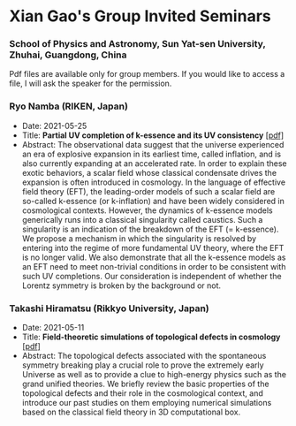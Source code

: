 # Xian Gao's Group Invited Seminars 

### School of Physics and Astronomy, Sun Yat-sen University, Zhuhai, Guangdong, China

Pdf files are available only for group members. If you would like to access a file, I will ask the speaker for the permission.

### Ryo Namba (RIKEN, Japan) 
  - Date: 2021-05-25 
  - Title: **Partial UV completion of k-essence and its UV consistency** [[pdf]](https://drive.google.com/drive/folders/1b-CG3Lw4wlg-c3g_juiOKCJILupN-3lR?usp=sharing)
  - Abstract:  The observational data suggest that the universe experienced an era of explosive expansion in its earliest time, called inflation, and is also currently expanding at an accelerated rate. In order to explain these exotic behaviors, a scalar field whose classical condensate drives the expansion is often introduced in cosmology. In the language of effective field theory (EFT), the leading-order models of such a scalar field are so-called k-essence (or k-inflation) and have been widely considered in cosmological contexts. However, the dynamics of k-essence models generically runs into a classical singularity called caustics. Such a singularity is an indication of the breakdown of the EFT (= k-essence). We propose a mechanism in which the singularity is resolved by entering into the regime of more fundamental UV theory, where the EFT is no longer valid. We also demonstrate that all the k-essence models as an EFT need to meet non-trivial conditions in order to be consistent with such UV completions. Our consideration is independent of whether the Lorentz symmetry is broken by the background or not.  

### Takashi Hiramatsu (Rikkyo University, Japan)
  - Date: 2021-05-11 
  - Title: **Field-theoretic simulations of topological defects in cosmology** [[pdf]](https://drive.google.com/drive/folders/1b-CG3Lw4wlg-c3g_juiOKCJILupN-3lR?usp=sharing)
  - Abstract: The topological defects associated with the spontaneous symmetry breaking play a crucial role to prove the extremely early Universe as well as to provide a clue to high-energy physics such as the grand unified theories. We briefly review the basic properties of the topological defects and their role in the cosmological context, and introduce our past studies on them employing numerical simulations based on the classical field theory in 3D computational box.


